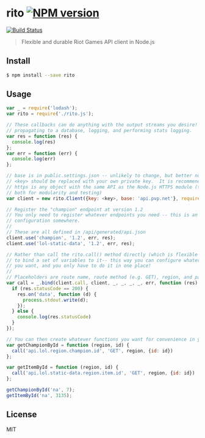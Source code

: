 # rito [![NPM version][npm-image]][npm-url] 
[![Build Status](https://api.travis-ci.org/jhackwell/rito.svg?branch=master)](https://travis-ci.org/jhackwell/rito)
> Flexible and durable Riot Games API client in Node.js



## Install

```sh
$ npm install --save rito
```


## Usage

```js
var _ = require('lodash');
var rito = require('./rito.js');

// These callbacks can do anything with the output streams you desire!  Obvious uses include
// propagating to a database, logging, and performing stats logging.
var res = function (res) {
  console.log(res)
};
var err = function (err) {
  console.log(err)
};

// base is in public.settings.json -- unlikely to change, but better not to hard code it.
// <key> should be replaced with your own private key.  It is recommended to put it in private.settings.json
// https is any object with the same API as the Node.js HTTPS module (this is passed in rather than hardcoded
// both for modularity and testing)
var client = new rito.Client({key: <key>, base: 'api.pvp.net'}, require('https'));

// Register the "champion" endpoint at version 1.2
// You only need to register whatever endpoints you need -- this is an ideal thing to have in your
// configuration somewhere.
//
// These are all defined in /api/generated/api.json
client.use('champion', '1.2', err, res);
client.use('lol-static-data', '1.2', err, res);

// Rather than call the rito.call() method directly (which is flexible but cumbersome), it may be easier
// to bind a set of variables to it-- this way you can configure whatever response handling and output streams
// you want, and you only have to do it in one place!
//
// Placeholders are route name, route method (e.g. GET), region, and parameters.
var call = _.bind(client.call, client, _, _, _, _, err, function (res) {
  if (res.statusCode == 200) {
    res.on('data', function (d) {
      process.stdout.write(d);
    });
  } else {
    console.log(res.statusCode)
  }
});

// You can then create whatever functions you want for convenience in your application!
var getChampionById = function (region, id) {
  call('api.lol.region.champion.id', 'GET', region, {id: id})
};

var getItemById = function (region, id) {
  call('api.lol.static-data.region.item.id', 'GET', region, {id: id})
};

getChampionById('na', 7);
getItemById('na', 3135);


```

## License

MIT

[npm-image]: https://badge.fury.io/js/rito.svg
[npm-url]: https://npmjs.org/package/rito
[travis-image]: https://travis-ci.org//rito.svg?branch=master
[travis-url]: https://travis-ci.org//rito
[daviddm-image]: https://david-dm.org//rito.svg?theme=shields.io
[daviddm-url]: https://david-dm.org//rito
